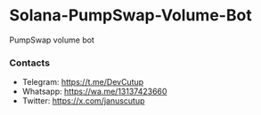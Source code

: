 # Solana-PumpSwap-Volume-Bot
PumpSwap volume bot

### Contacts
- Telegram: https://t.me/DevCutup
- Whatsapp: https://wa.me/13137423660
- Twitter: https://x.com/januscutup
